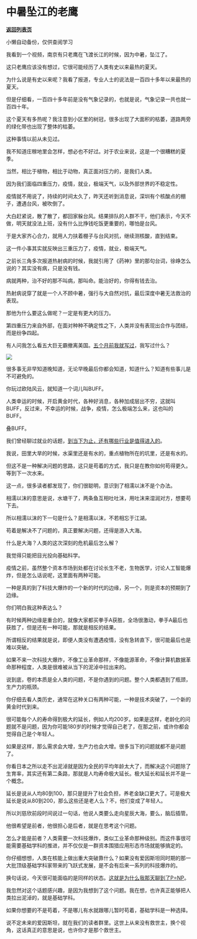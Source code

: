 # 中暑坠江的老鹰

[**返回列表页**](/gzh/记忆承载3)

小懒自动备份，仅供查阅学习

我看到一个视频，南京有只老鹰在飞渡长江的时候，因为中暑，坠江了。  

  

这只老鹰应该没有想过，它很可能经历了人类有史以来最热的夏天。  

  

为什么说是有史以来呢？我看了报道，专业人士的说法是一百四十多年以来最热的夏天。  

  

但是仔细看，一百四十多年前是没有气象记录的，也就是说，气象记录一共也就一百四十年。

  

这个夏天有多热呢？我注意到小区里的树冠，很多出现了大面积的枯萎，道路两旁的绿化带也出现了整体的枯萎。

  

这种事情以前从未见过。  

  

我不知道庄稼地里会怎样，想必也不好过。对于农业来说，这是一个很糟糕的夏季。  

  

当然，相比于植物，相比于动物，真正面对压力的，是我们人类。

  

因为我们面临四重压力，疫情，就业，极端天气，以及外部世界的不稳定性。  

  

疫情就不用说了，持续的时间太久了，昨天还听到消息说，深圳有个核酸点的棚子，遭遇台风，被吹倒了。  

  

大白赶紧说，散了散了，都回家躲台风。结果排队的人群不干，他们表示，今天不做，明天就没法上班，没有什么比挣钱吃饭更重要的，哪怕是台风。  

  

于是大家齐心合力，就用人力扶着棚子与台风对抗，继续测核酸，直到结束。

  

这一件小事其实就反映出三重压力了，疫情，就业，极端天气。  

  

之前长三角多次报道热射病的时候，我就引用了《药神》里的那句台词，徐峥怎么说的？其实没有病，只是没有钱。  

  

病就两种，治不好的那不叫病，那叫命。能治好的，你得有钱去治。  

  

热射病说穿了就是一个人不顾中暑，强行与大自然对抗，最后深度中暑无法救治的表现。

  

那他为什么要这么做呢？一定是有更大的压力。  

  

第四重压力来自外部，在面对种种不确定性之下，人类并没有表现出合作与团结，而是纷争四起。  

  

有人问我怎么看五大巨无霸撤离美国。[五个月前我就写过](http://mp.weixin.qq.com/s?__biz=MzU3NDc5Nzc0NQ==&mid=2247514520&idx=1&sn=fae620c5593fbec3d252ac907ab4daf7&chksm=fd2e1b46ca5992506c01de0cecc3d75d5d748cf3ca9103bc222ed020af43bade65d88947222c&scene=21#wechat_redirect)，我写过什么？

  

![](https://mmbiz.qpic.cn/mmbiz_png/aYCQDPqZ8kyjmL6piaWu8bUX6X7pcUJibQnxkguOQBeicIQsIyAuWdZ3P4YC8Pzd9BkdgRR4RHHGCiaNJHOZDEulSw/640?wx_fmt=png)

  

很多事无非早知道晚知道，无论早晚最后你都会知道，知道什么？知道有些事儿是不可避免的。

  

你玩过欧陆风云，就知道一个词儿叫BUFF。  

  

人类幸运的时候，开启黄金时代，各种好消息，各种加成层出不穷，这就叫BUFF，反过来，不幸运的时候，战争，疫情，怎么极端怎么来，这也叫的BUFF。

  

叠BUFF。

  

我们曾经聊过就业的话题，[到当下为止，还有哪些行业是值得进入的](http://mp.weixin.qq.com/s?__biz=MzU0MjYwNDU2Mw==&mid=2247507287&idx=1&sn=3185c1d9b518e1f948fd40072426fb7d&chksm=fb1ab12bcc6d383d7b2034b3b1b3f1083184bdfe58244e082478c4f8bafdf359fe53df2dffdb&scene=21#wechat_redirect)。  

  

我说，田里大旱的时候，水渠里还是有水的，重点植物所在的坑里，还是有水的。  

  

但这不是一种解决问题的思路，这只是苟着的方式，我只是在教你如何苟得更久。等到下一次水来。

  

这一点，很多读者都发现了，你们很聪明，意识到了相濡以沫不是个办法。  

  

相濡以沫的意思是说，水塘干了，两条鱼互相吐吐沫，用吐沫来湿润对方，想要苟下去。

  

所以相濡以沫的下一句是什么？是相濡以沫，不若相忘于江湖。  

  

苟着是解决不了问题的，真正要解决问题，还得是游入大海。  

  

什么是大海？人类的这次深刻的危机最后怎么解？  

  

我觉得只能把目光投向基础科学。  

  

疫情之前，虽然整个资本市场到处都在讨论长生不老，生物医学，讨论人工智能爆炸，但是怎么话说呢，这里面有两种可能。

  

一种是真的到了科技大爆炸的一个新的时代的边缘，另一个，则是资本的预期到了边缘。

  

你们明白我这种表达么？  

  

有时候两种边缘是重合的，就像大家都买拳手A获胜，全场很激动，拳手A最后也获胜了，但是还有一种可能，那就是相反的结果。  

  

所谓相反的结果就是说，即便人类没有遭遇疫情，没有急转直下，很可能最后也是难以突破。  

  

如果不来一次科技大爆炸，不像工业革命那样，不像能源革命，不像计算机数据革命那种程度，人类是很难被从当下的泥淖中拉出来的。

  

说到底，卷的本质是全人类的问题，不是你遇到的问题。整个人类都遇到了瓶颈，生产力的瓶颈。

  

你仔细去看人类历史，通常在这种关口有两种可能，一种是技术突破了，一个新的黄金时代到来。  

  

很可能每个人的寿命得到极大的延长，例如人均200岁。如果是这样，老龄化的问题就不是问题，因为你可能180岁的时候才觉得自己老了，在那之前，或许你都会觉得自己是个年轻人。  

  

如果是这样，那么需求会大增，生产力也会大增。很多当下的问题就都不是问题了。

  

你看日本之所以走不出泥淖就是因为全民的平均年龄太大了，而解决这个问题除了生育率，其实还有第二条路，那就是人均寿命极大延长。极大延长和延长并不是一个概念。

  

延长是说从人均80到100，那只是提升了社会负担，养老金缺口更大了。可是极大延长是说从80到200，那么这些还是老人么？不，他们变成了年轻人。

  

所以刘慈欣前段时间说过一句话，他说人类要么走向星辰大海，要么，脑后插管。  

  

他很希望是前者，他很担心是后者，就是在思考这个问题。

  

怎么才能是前者？人类需要一次科技爆炸，类似工业革命那种级别。而这件事很可能需要基础学科的推进，并不仅仅是一群资本围猎应用形态市场就能够搞定的。

  

你仔细想想，人类在核能上做出重大突破靠什么？如果没有爱因斯坦同时期的那一大批顶级基础学科家带来的飞跃式发展，是不会有后来一系列的科技爆炸的。

  

换句话说，今天很可能面临的是同样的状态。[这就是为什么我那天聊到了P=NP](http://mp.weixin.qq.com/s?__biz=MzU0MjYwNDU2Mw==&mid=2247507273&idx=1&sn=e10b61b4a69add7065f7adaa69c2a25d&chksm=fb1ab135cc6d38238de50316ecd81c44540951068caf050c714f967318b221fe0b85ddc44519&scene=21#wechat_redirect)。

  

我忽然对这个话题感兴趣，是因为我想到了这个问题。我在想，也许真正能够把人类拉出泥淖的，就是基础学科。

  

如果你想要的不是苟着，不是哪儿有水就跟哪儿暂时苟着，基础学科是一种选择。  

  

说不定未来的爱因斯坦，就在我们的读者群里。这世上从来没有救世主，换个视角，这话真正的意思是说，也许你才是那个救世主。

